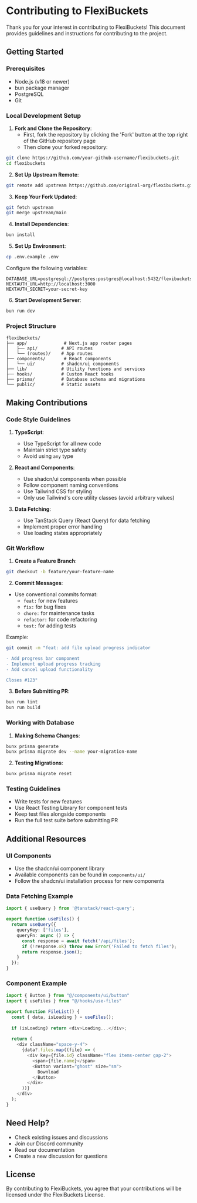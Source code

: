 # Contributing to FlexiBuckets

Thank you for your interest in contributing to FlexiBuckets! This document provides guidelines and instructions for contributing to the project.

## Getting Started

### Prerequisites

- Node.js (v18 or newer)
- bun package manager
- PostgreSQL
- Git

### Local Development Setup

1. **Fork and Clone the Repository**:
   - First, fork the repository by clicking the 'Fork' button at the top right of the GitHub repository page
   - Then clone your forked repository:
```bash
git clone https://github.com/your-github-username/flexibuckets.git
cd flexibuckets
```

2. **Set Up Upstream Remote**:
```bash
git remote add upstream https://github.com/original-org/flexibuckets.git
```

3. **Keep Your Fork Updated**:
```bash
git fetch upstream
git merge upstream/main
```

4. **Install Dependencies**:
```bash
bun install
```

5. **Set Up Environment**:
```bash
cp .env.example .env
```

Configure the following variables:
```plaintext
DATABASE_URL=postgresql://postgres:postgres@localhost:5432/flexibuckets
NEXTAUTH_URL=http://localhost:3000
NEXTAUTH_SECRET=your-secret-key
```

6. **Start Development Server**:
```bash
bun run dev
```

### Project Structure
```
flexibuckets/
├── app/              # Next.js app router pages
│   ├── api/         # API routes
│   └── (routes)/    # App routes
├── components/       # React components
│   └── ui/          # shadcn/ui components
├── lib/             # Utility functions and services
├── hooks/           # Custom React hooks
├── prisma/          # Database schema and migrations
└── public/          # Static assets
```

## Making Contributions

### Code Style Guidelines

1. **TypeScript**:
   - Use TypeScript for all new code
   - Maintain strict type safety
   - Avoid using `any` type

2. **React and Components**:
   - Use shadcn/ui components when possible
   - Follow component naming conventions
   - Use Tailwind CSS for styling
   - Only use Tailwind's core utility classes (avoid arbitrary values)

3. **Data Fetching**:
   - Use TanStack Query (React Query) for data fetching
   - Implement proper error handling
   - Use loading states appropriately

### Git Workflow

1. **Create a Feature Branch**:
```bash
git checkout -b feature/your-feature-name
```

2. **Commit Messages**:
- Use conventional commits format:
  - `feat:` for new features
  - `fix:` for bug fixes
  - `chore:` for maintenance tasks
  - `refactor:` for code refactoring
  - `test:` for adding tests

Example:
```bash
git commit -m "feat: add file upload progress indicator

- Add progress bar component
- Implement upload progress tracking
- Add cancel upload functionality

Closes #123"
```

3. **Before Submitting PR**:
```bash
bun run lint
bun run build
```

### Working with Database

1. **Making Schema Changes**:
```bash
bunx prisma generate
bunx prisma migrate dev --name your-migration-name
```

2. **Testing Migrations**:
```bash
bunx prisma migrate reset
```

### Testing Guidelines

- Write tests for new features
- Use React Testing Library for component tests
- Keep test files alongside components
- Run the full test suite before submitting PR

## Additional Resources

### UI Components

- Use the shadcn/ui component library
- Available components can be found in `components/ui/`
- Follow the shadcn/ui installation process for new components

### Data Fetching Example

```typescript
import { useQuery } from '@tanstack/react-query';

export function useFiles() {
  return useQuery({
    queryKey: ['files'],
    queryFn: async () => {
      const response = await fetch('/api/files');
      if (!response.ok) throw new Error('Failed to fetch files');
      return response.json();
    }
  });
}
```

### Component Example

```typescript
import { Button } from "@/components/ui/button"
import { useFiles } from "@/hooks/use-files"

export function FileList() {
  const { data, isLoading } = useFiles();
  
  if (isLoading) return <div>Loading...</div>;
  
  return (
    <div className="space-y-4">
      {data?.files.map((file) => (
        <div key={file.id} className="flex items-center gap-2">
          <span>{file.name}</span>
          <Button variant="ghost" size="sm">
            Download
          </Button>
        </div>
      ))}
    </div>
  );
}
```


## Need Help?

- Check existing issues and discussions
- Join our Discord community
- Read our documentation
- Create a new discussion for questions

## License

By contributing to FlexiBuckets, you agree that your contributions will be licensed under the FlexiBuckets License.